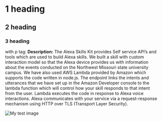 # 1 heading
## 2 heading
### 3 heading
<p>with p tag:     <strong>Description:</strong> The Alexa Skills Kit provides Self service API’s and tools which are used to build Alexa skills. We built a skill with custom interaction model so that the Alexa device provides us with information about the events conducted on the Northwest Missouri state university campus. We have also used AWS Lambda provided by Amazon which supports the code written in node.js. The endpoint links the intents and utterances that we have set up in the Amazon Developer console to the lambda function which will control how your skill responds to that intent from the user. Lambda executes the code in response to Alexa voice interactions. Alexa communicates with your service via a request-response mechanism using HTTP over TLS (Transport Layer Security). </p>

<!DOCTYPE html>
<html>
  <head>
    <meta charset="utf-8">
    <title>My test page</title>
  </head>
  <body>
    <img src="images/firefox-icon.png" alt="My test image">
  </body>
</html>